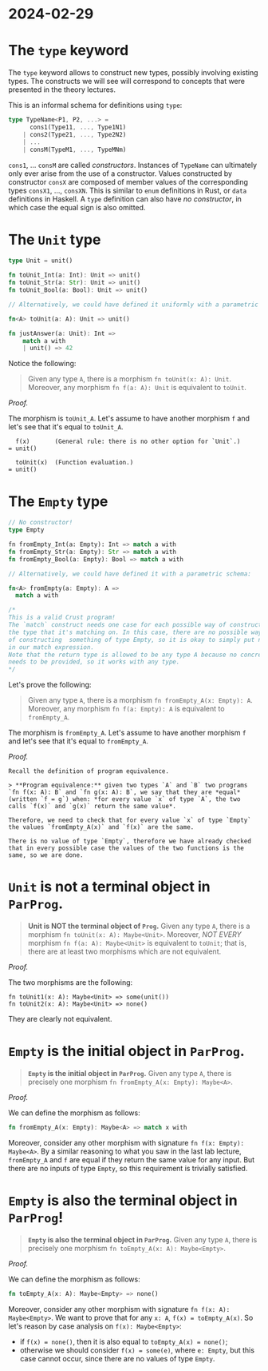 # 2024-02-29

# The `type` keyword

The `type` keyword allows to construct new types, possibly involving existing types. The constructs we will see will correspond to concepts that were presented in the theory lectures.

This is an informal schema for definitions using `type`:

```rust
type TypeName<P1, P2, ...> =
      cons1(Type11, ..., Type1N1)
    | cons2(Type21, ..., Type2N2)
    | ...
    | consM(TypeM1, ..., TypeMNm)
```

`cons1`, ... `consM` are called *constructors*. Instances of `TypeName` can ultimately only ever arise from the use of a constructor. Values constructed by constructor `consX` are composed of member values of the corresponding types `consX1`, ..., `consXN`. This is similar to `enum` definitions in Rust, or `data` definitions in Haskell.
A `type` definition can also have *no constructor*, in which case the equal sign is also omitted.


# The `Unit` type

```rust
type Unit = unit()

fn toUnit_Int(a: Int): Unit => unit()
fn toUnit_Str(a: Str): Unit => unit()
fn toUnit_Bool(a: Bool): Unit => unit()

// Alternatively, we could have defined it uniformly with a parametric schema:

fn<A> toUnit(a: A): Unit => unit()

fn justAnswer(a: Unit): Int => 
    match a with
    | unit() => 42
```

Notice the following:

> Given any type `A`, there is a morphism `fn toUnit(x: A): Unit`. Moreover, any morphism `fn f(a: A): Unit` is equivalent to `toUnit`.

*Proof.*

The morphism is `toUnit_A`. Let's assume to have another morphism `f` and let's see that it's equal to `toUnit_A`.

```
  f(x)       (General rule: there is no other option for `Unit`.)
= unit()         

  toUnit(x)  (Function evaluation.)
= unit()
```

# The `Empty` type

```rust
// No constructor!
type Empty 

fn fromEmpty_Int(a: Empty): Int => match a with 
fn fromEmpty_Str(a: Empty): Str => match a with 
fn fromEmpty_Bool(a: Empty): Bool => match a with 

// Alternatively, we could have defined it with a parametric schema:

fn<A> fromEmpty(a: Empty): A => 
  match a with 

/*
This is a valid Crust program!
The `match` construct needs one case for each possible way of constructing 
the type that it's matching on. In this case, there are no possible ways 
of constructing  something of type Empty, so it is okay to simply put no cases 
in our match expression.
Note that the return type is allowed to be any type A because no concrete value
needs to be provided, so it works with any type.
*/
```

Let's prove the following:

> Given any type `A`, there is a morphism `fn fromEmpty_A(x: Empty): A`. Moreover, any morphism `fn f(a: Empty): A` is equivalent to `fromEmpty_A`.

The morphism is `fromEmpty_A`. Let's assume to have another morphism `f` and let's see that it's equal to `fromEmpty_A`.

*Proof.*
```
Recall the definition of program equivalence.

> **Program equivalence:** given two types `A` and `B` two programs `fn f(x: A): B` and `fn g(x: A): B`, we say that they are *equal* (written `f = g`) when: *for every value `x` of type `A`, the two calls `f(x)` and `g(x)` return the same value*.

Therefore, we need to check that for every value `x` of type `Empty` the values `fromEmpty_A(x)` and `f(x)` are the same.

There is no value of type `Empty`, therefore we have already checked that in every possible case the values of the two functions is the same, so we are done.
```

# `Unit` is not a terminal object in `ParProg`.

> **Unit is NOT the terminal object of `Prog`.** Given any type `A`, there is a morphism `fn toUnit(x: A): Maybe<Unit>`. Moreover, *NOT EVERY* morphism `fn f(a: A): Maybe<Unit>` is equivalent to `toUnit`; that is, there are at least two morphisms which are not equivalent.

*Proof.*

The two morphisms are the following:

```
fn toUnit1(x: A): Maybe<Unit> => some(unit())
fn toUnit2(x: A): Maybe<Unit> => none()
```

They are clearly not equivalent.

# `Empty` is the initial object in `ParProg`.

> **`Empty` is the initial object in `ParProg`.** Given any type `A`, there is precisely one
morphism `fn fromEmpty_A(x: Empty): Maybe<A>`.

*Proof.*

We can define the morphism as follows:

```rust
fn fromEmpty_A(x: Empty): Maybe<A> => match x with
```

Moreover, consider any other morphism with signature `fn f(x: Empty): Maybe<A>`.
By a similar reasoning to what you saw in the last lab lecture, `fromEmpty_A` and `f` are equal 
if they return the same value for any input. But there are no inputs of type `Empty`, so this
requirement is trivially satisfied.

# `Empty` is also the terminal object in `ParProg`!


> **`Empty` is also the terminal object in `ParProg`.** Given any type `A`, there is precisely one
morphism `fn toEmpty_A(x: A): Maybe<Empty>`.

*Proof.*

We can define the morphism as follows:

```rust
fn toEmpty_A(x: A): Maybe<Empty> => none()
```

Moreover, consider any other morphism with signature `fn f(x: A): Maybe<Empty>`. We want 
to prove that for any `x: A`, `f(x) = toEmpty_A(x)`. So let's reason by case analysis on `f(x): Maybe<Empty>`:

 - if `f(x) = none()`, then it is also equal to `toEmpty_A(x) = none()`;
 - otherwise we should consider `f(x) = some(e)`, where `e: Empty`, but this case cannot occur, since
 there are no values of type `Empty`.

